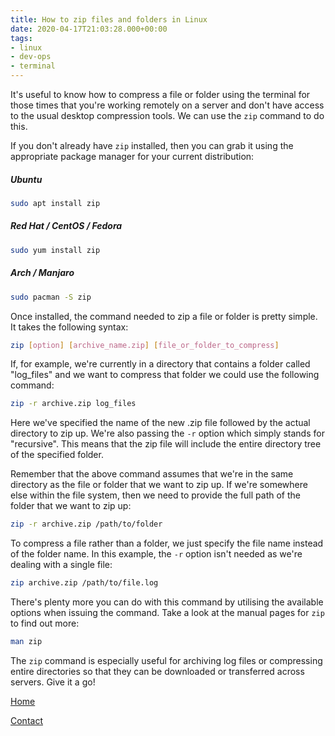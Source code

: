 ```yaml
---
title: How to zip files and folders in Linux
date: 2020-04-17T21:03:28.000+00:00
tags:
- linux
- dev-ops
- terminal
---
```



It's useful to know how to compress a file or folder using the terminal for those times that you're working remotely on a server and don't have access to the usual desktop compression tools. We can use the `zip` command to do this.

If you don't already have `zip` installed, then you can grab it using the appropriate package manager for your current distribution:

##### Ubuntu

```bash
sudo apt install zip
```

##### Red Hat / CentOS / Fedora

```bash
sudo yum install zip
```

##### Arch / Manjaro

```bash
sudo pacman -S zip
```

Once installed, the command needed to zip a file or folder is pretty simple. It takes the following syntax:

```bash
zip [option] [archive_name.zip] [file_or_folder_to_compress]
```

If, for example, we're currently in a directory that contains a folder called "log_files" and we want to compress that folder we could use the following command:

```bash
zip -r archive.zip log_files
```

Here we've specified the name of the new .zip file followed by the actual directory to zip up. We're also passing the `-r` option which simply stands for "recursive". This means that the zip file will include the entire directory tree of the specified folder.

Remember that the above command assumes that we're in the same directory as the file or folder that we want to zip up. If we're somewhere else within the file system, then we need to provide the full path of the folder that we want to zip up:

```bash
zip -r archive.zip /path/to/folder
```

To compress a file rather than a folder, we just specify the file name instead of the folder name. In this example, the `-r` option isn't needed as we're dealing with a single file:

```bash
zip archive.zip /path/to/file.log
```

There's plenty more you can do with this command by utilising the available options when issuing the command. Take a look at the manual pages for `zip` to find out more:

```bash
man zip
```

The `zip` command is especially useful for archiving log files or compressing entire directories so that they can be downloaded or transferred across servers. Give it a go!

[Home](https://howzatbrewery.co.uk)

[Contact](https://howzatbrewery.co.uk/contact)